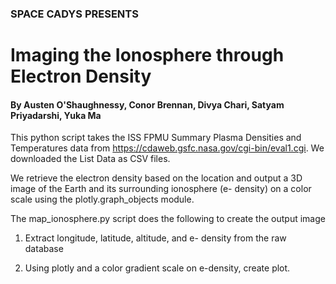 ### SPACE CADYS PRESENTS
# Imaging the Ionosphere through Electron Density
#### By Austen O'Shaughnessy, Conor Brennan, Divya Chari, Satyam Priyadarshi, Yuka Ma

This python script takes the ISS FPMU Summary Plasma Densities and Temperatures data from https://cdaweb.gsfc.nasa.gov/cgi-bin/eval1.cgi. We downloaded the List Data as CSV files.

We retrieve the electron density based on the location and output a 3D image of the Earth and its surrounding ionosphere (e- density) on a color scale using the plotly.graph_objects module.

The map_ionosphere.py script does the following to create the output image

1. Extract longitude, latitude, altitude, and e- density from the raw database

2. Using plotly and a color gradient scale on e-density, create plot.
